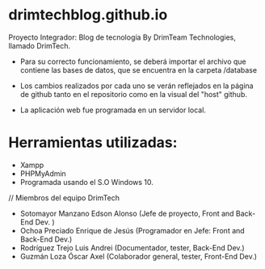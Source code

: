 # drimtechblog.github.io

Proyecto Integrador: Blog de tecnología By DrimTeam Technologies, llamado DrimTech.

- Para su correcto funcionamiento, se deberá importar el archivo que contiene las bases de datos, que se encuentra en la carpeta /database

- Los cambios realizados por cada uno se verán reflejados en la página de github tanto en el repositorio como en la visual del "host" github.

- La aplicación web fue programada en un servidor local.

# Herramientas utilizadas:

- Xampp
- PHPMyAdmin
- Programada usando el S.O Windows 10.

// Miembros del equipo DrimTech

- Sotomayor Manzano Edson Alonso (Jefe de proyecto, Front and Back-End Dev. )
- Ochoa Preciado Enrique de Jesús (Programador en Jefe: Front and Back-End Dev.)
- Rodríguez Trejo Luis Andrei (Documentador, tester, Back-End Dev.)
- Guzmán Loza Óscar Axel (Colaborador general, tester, Front-End Dev.)